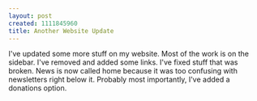 ```yaml
--- 
layout: post
created: 1111845960
title: Another Website Update
---
```

I've updated some more stuff on my website.  Most of the work is on the sidebar.  I've removed and added some links.  I've fixed stuff that was broken.  News is now called home because it was too confusing with newsletters right below it.  Probably most importantly, I've added a donations option.
